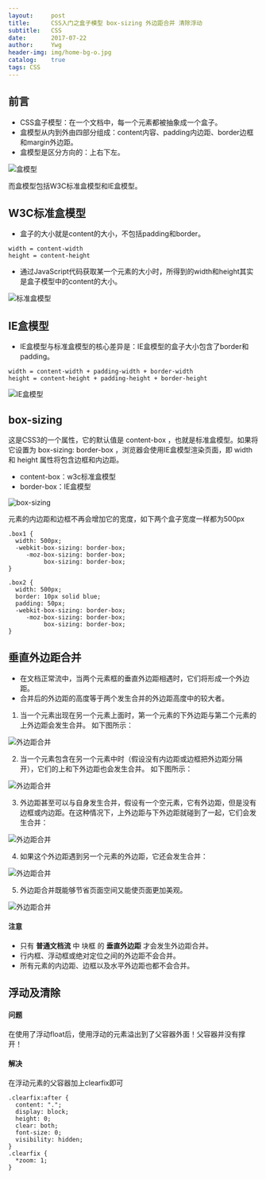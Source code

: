 ```yaml
---
layout:     post
title:      CSS入门之盒子模型 box-sizing 外边距合并 清除浮动
subtitle:   CSS
date:       2017-07-22
author:     Ywg
header-img: img/home-bg-o.jpg
catalog:    true
tags: CSS
---
```


## 前言
- CSS盒子模型：在一个文档中，每一个元素都被抽象成一个盒子。
- 盒模型从内到外由四部分组成：content内容、padding内边距、border边框和margin外边距。
- 盒模型是区分方向的：上右下左。

![盒模型](http://static.oschina.net/uploads/img/201503/10153449_ZoQu.png)

而盒模型包括W3C标准盒模型和IE盒模型。

## W3C标准盒模型
- 盒子的大小就是content的大小，不包括padding和border。
``` 
width = content-width 
height = content-height
``` 
- 通过JavaScript代码获取某一个元素的大小时，所得到的width和height其实是盒子模型中的content的大小。

![标准盒模型](http://clover.htmhub.com/img/201503151.JPG)

## IE盒模型
- IE盒模型与标准盒模型的核心差异是：IE盒模型的盒子大小包含了border和padding。
``` 
width = content-width + padding-width + border-width
height = content-height + padding-height + border-height
``` 
![IE盒模型](http://clover.htmhub.com/img/201503152.JPG)

##  box-sizing
这是CSS3的一个属性，它的默认值是 content-box ，也就是标准盒模型。如果将它设置为 box-sizing: border-box ，浏览器会使用IE盒模型渲染页面，即 width 和 height 属性将包含边框和内边距。
- content-box：w3c标准盒模型
- border-box：IE盒模型

![box-sizing](http://clover.htmhub.com/img/2406284-6a337b312349eb87.png)

元素的内边距和边框不再会增加它的宽度，如下两个盒子宽度一样都为500px
```
.box1 {
  width: 500px;
  -webkit-box-sizing: border-box;
     -moz-box-sizing: border-box;
          box-sizing: border-box;
}

.box2 {
  width: 500px;
  border: 10px solid blue;
  padding: 50px;
  -webkit-box-sizing: border-box;
     -moz-box-sizing: border-box;
          box-sizing: border-box;
}
```

## 垂直外边距合并
- 在文档正常流中，当两个元素框的垂直外边距相遇时，它们将形成一个外边距。
- 合并后的外边距的高度等于两个发生合并的外边距高度中的较大者。

1. 当一个元素出现在另一个元素上面时，第一个元素的下外边距与第二个元素的上外边距会发生合并。
如下图所示：

![外边距合并](http://songziming.com.cn/2016/12/16/CSS-box-model/3.png)

2. 当一个元素包含在另一个元素中时（假设没有内边距或边框把外边距分隔开），它们的上和下外边距也会发生合并。
如下图所示：

![外边距合并](http://songziming.com.cn/2016/12/16/CSS-box-model/4.png)

3. 外边距甚至可以与自身发生合并，假设有一个空元素，它有外边距，但是没有边框或内边距。在这种情况下，上外边距与下外边距就碰到了一起，它们会发生合并：

![外边距合并](http://songziming.com.cn/2016/12/16/CSS-box-model/5.png)

4. 如果这个外边距遇到另一个元素的外边距，它还会发生合并：

![外边距合并](http://songziming.com.cn/2016/12/16/CSS-box-model/6.png)

5. 外边距合并既能够节省页面空间又能使页面更加美观。

![外边距合并](http://songziming.com.cn/2016/12/16/CSS-box-model/7.png)


#### 注意
- 只有 **普通文档流** 中 块框 的 **垂直外边距** 才会发生外边距合并。
- 行内框、浮动框或绝对定位之间的外边距不会合并。
- 所有元素的内边距、边框以及水平外边距也都不会合并。

## 浮动及清除
#### 问题
在使用了浮动float后，使用浮动的元素溢出到了父容器外面！父容器并没有撑开！

#### 解决
在浮动元素的父容器加上clearfix即可
```
.clearfix:after {
  content: ".";
  display: block;
  height: 0;
  clear: both;
  font-size: 0;
  visibility: hidden;
}
.clearfix {
  *zoom: 1;
}
```
